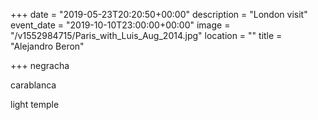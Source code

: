 +++
date = "2019-05-23T20:20:50+00:00"
description = "London visit"
event_date = "2019-10-10T23:00:00+00:00"
image = "/v1552984715/Paris_with_Luis_Aug_2014.jpg"
location = ""
title = "Alejandro Beron"

+++
negracha

carablanca

light temple